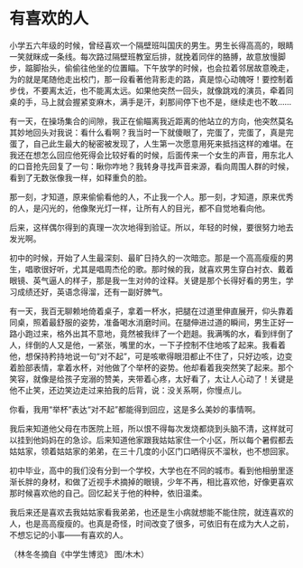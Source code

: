 # 有喜欢的人

小学五六年级的时候，曾经喜欢一个隔壁班叫国庆的男生。男生长得高高的，眼睛一笑就眯成一条线。每次路过隔壁班教室后排，就挽着同伴的胳膊，故意放慢脚步，踮脚抬头，偷偷往他坐的位置瞄。下午放学的时候，也会拉着邻居故意晚走，为的就是尾随他走出校门，那一段看著他背影走的路，真是惊心动魄呀！要控制着步伐，不要离太近，也不能离太远。如果他突然一回头，就像跳戏的演员，牵着同桌的手，马上就会握紧变麻木，满手是汗，刹那间停下也不是，继续走也不敢…… 

有一天，在操场集合的间隙，我正在偷瞄离我近距离的他站立的方向，他突然莫名其妙地回头对我说：看什么看啊？我当时一下就傻眼了，完蛋了，完蛋了，真是完蛋了，自己此生最大的秘密被发现了，人生第一次愿意用死来抵挡这样的难堪。在我还在想怎么回应他死得会比较好看的时候，后面传来一个女生的声音，用东北人的口音抢先回复了一句：瞅你咋地？我转身寻找声音来源，看向周围人群的时候，看到了无数张像我一样，如释重负的脸。 

那一刻，才知道，原来偷偷看他的人，不止我一个人。那一刻，才知道，原来优秀的人，是闪光的，他像聚光灯一样，让所有人的目光，都不自觉地看向他。 

后来，这样偶尔得到的真理一次次地得到验证。所以，年轻的时候，要很努力地去发光啊。 

初中的时候，开始了人生最深刻、最旷日持久的一次暗恋。那是一个高高瘦瘦的男生，唱歌很好听，尤其是唱周杰伦的歌。那时候的我，就喜欢男生穿白衬衣、戴着眼镜、英气逼人的样子，那是我一生对帅的诠释。关键是那个长得好看的男生，学习成绩还好，英语念得溜，还有一副好脾气。 

有一天，我百无聊赖地倚着桌子，拿着一杯水，把腿在过道里伸直展开，仰头靠着同桌，照着最舒服的姿势，准备喝水消磨时间。在腿伸进过道的瞬间，男生正好一路小跑过来，格外出其不意地，竟然被我绊了一个趔趄。我满嘴的水，看到绊倒了人，绊倒的人又是他，一紧张，嘴里的水，一下子控制不住地咳了起来。我看着他，想保持矜持地说一句“对不起”，可是咳嗽得眼泪都止不住了，只好边咳，边变着脸部表情，拿着水杯，对他做了个举杯的姿势。他却看着我突然笑了起来。那个笑容，就像是给孩子宠溺的赞美，夹带着心疼，太好看了，太让人心动了！关键是他不止笑，还边笑边走过来拍我的后背，说：没关系啊，你慢点儿。 

你看，我用“举杯”表达“对不起”都能得到回应，这是多么美妙的事情啊。 

我后来知道他父母在市医院上班，所以恨不得每次发烧都烧到头脑不清，这样就可以挂到他妈妈在的急诊。后来知道他家跟我姑姑家住一个小区，所以每个暑假都去姑姑家，领着姑姑家的弟弟，在三十几度的小区门口晒得灰不溜秋，也不想回家。 

初中毕业，高中的我们没有分到一个学校，大学也在不同的城市。看到他相册里逐渐长胖的身材，和做了近视手术摘掉的眼镜，少年不再，相比喜欢他，好像更喜欢那时候喜欢他的自己。回忆起关于他的种种，依旧温柔。 

我后来还是喜欢去我姑姑家看我弟弟，也还是生小病就想能不能住院，就连喜欢的人，也是高高瘦瘦的。也真是奇怪，时间改变了很多，可依旧有在成为大人之前，不想忘记的小事——有喜欢的人。 

（林冬冬摘自《中学生博览》 图/木木）